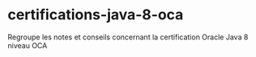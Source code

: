 # certifications-java-8-oca
Regroupe les notes et conseils concernant la certification Oracle Java 8 niveau OCA
